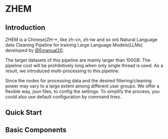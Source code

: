 # ZHEM

## Introduction

ZHEM is a Chinese(ZH-*, like zh-cn, zh-tw and so on) Natural Language data Cleaning Pipeline for training Large Language Models(LLMs) developed by [@Emanual20](https://github.com/Emanual20). 

The target datasets of this pipeline are mainly larger than 100GB. The pipeline cost will be prohibitively long when only single thread is used. As a result, we introduced multi-processing to this pipeline.

Since the nodes for processing data and the desired filtering/cleaning power may vary to a large extent among different user groups. We offer a flexible way, json files, to config the settings. To simplify the process, you could also use default configuration by command lines.

## Quick Start

## Basic Components